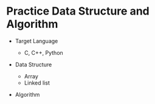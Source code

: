 
# Practice Data Structure and Algorithm

* Target Language
    * C, C++, Python


* Data Structure
    * Array
    * Linked list


* Algorithm
